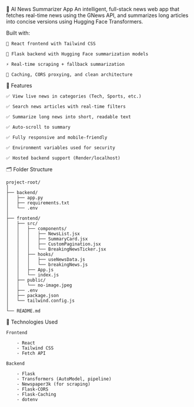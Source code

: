 📰 AI News Summarizer App
    An intelligent, full-stack news web app that fetches real-time news using the GNews API, and summarizes long articles into concise versions using Hugging Face Transformers.

Built with:

    🧠 React frontend with Tailwind CSS

    🐍 Flask backend with Hugging Face summarization models

    ⚡ Real-time scraping + fallback summarization

    🧠 Caching, CORS proxying, and clean architecture


🚀 Features

    ✅ View live news in categories (Tech, Sports, etc.)

    ✅ Search news articles with real-time filters

    ✅ Summarize long news into short, readable text

    ✅ Auto-scroll to summary

    ✅ Fully responsive and mobile-friendly

    ✅ Environment variables used for security

    ✅ Hosted backend support (Render/localhost)


🗂️ Folder Structure

    project-root/
    │
    ├── backend/
    │   ├── app.py                
    │   ├── requirements.txt      
    │   └── .env                  
    │
    ├── frontend/
    │   ├── src/
    │   │   ├── components/
    │   │   │   ├── NewsList.jsx
    │   │   │   ├── SummaryCard.jsx
    │   │   │   ├── CustomPagination.jsx
    │   │   │   └── BreakingNewsTicker.jsx
    │   │   ├── hooks/
    │   │   │   ├── useNewsData.js
    │   │   │   └── breakingNews.js
    │   │   ├── App.js
    │   │   └── index.js
    │   ├── public/
    │   │   └── no-image.jpeg
    │   ├── .env
    │   ├── package.json
    │   └── tailwind.config.js
    │
    └── README.md


🧠 Technologies Used

    Frontend
    
        - React
        - Tailwind CSS
        - Fetch API

    Backend

        - Flask
        - Transformers (AutoModel, pipeline)
        - Newspaper3k (for scraping)
        - Flask-CORS
        - Flask-Caching
        - dotenv
    
